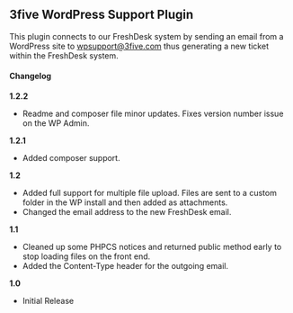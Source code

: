 ## 3five WordPress Support Plugin

This plugin connects to our FreshDesk system by sending an email from a WordPress site to wpsupport@3five.com thus generating a new ticket within the FreshDesk system.

#### Changelog

**1.2.2**

* Readme and composer file minor updates. Fixes version number issue on the WP Admin.

**1.2.1**

* Added composer support.

**1.2**

* Added full support for multiple file upload. Files are sent to a custom folder in the WP install and then added as attachments.
* Changed the email address to the new FreshDesk email.

**1.1**

* Cleaned up some PHPCS notices and returned public method early to stop loading files on the front end.
* Added the Content-Type header for the outgoing email.

**1.0**

* Initial Release